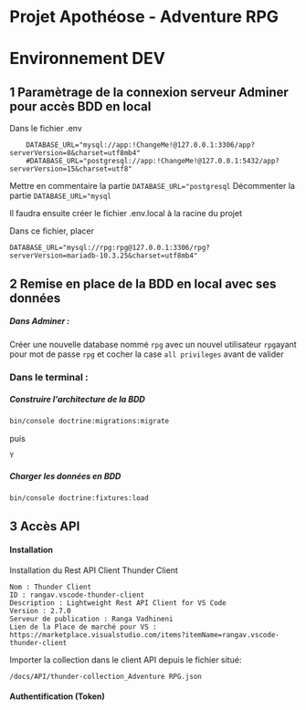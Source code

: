 # Projet Apothéose - Adventure RPG

# Environnement DEV

## 1 Paramètrage de la connexion serveur Adminer pour accès BDD en local

Dans le fichier .env
```env
    DATABASE_URL="mysql://app:!ChangeMe!@127.0.0.1:3306/app?serverVersion=8&charset=utf8mb4"
    #DATABASE_URL="postgresql://app:!ChangeMe!@127.0.0.1:5432/app?serverVersion=15&charset=utf8"
```
Mettre en commentaire la partie `DATABASE_URL="postgresql`
Décommenter la partie `DATABASE_URL="mysql`

Il faudra ensuite créer le fichier .env.local à la racine du projet

Dans ce fichier, placer 

```env
DATABASE_URL="mysql://rpg:rpg@127.0.0.1:3306/rpg?serverVersion=mariadb-10.3.25&charset=utf8mb4"
```

## 2 Remise en place de la BDD en local avec ses données

##### Dans Adminer :
Créer une nouvelle database nommé `rpg` avec un nouvel utilisateur `rpg`ayant pour mot de passe `rpg` et cocher la case `all privileges` avant de valider

### Dans le terminal :
##### Construire l'architecture de la BDD

```bash
bin/console doctrine:migrations:migrate  
```
puis 
```bash
Y
```

##### Charger les données en BDD
```bash
bin/console doctrine:fixtures:load
```


## 3 Accès API


#### Installation

Installation du Rest API Client Thunder Client
```text
Nom : Thunder Client
ID : rangav.vscode-thunder-client
Description : Lightweight Rest API Client for VS Code
Version : 2.7.0
Serveur de publication : Ranga Vadhineni
Lien de la Place de marché pour VS : https://marketplace.visualstudio.com/items?itemName=rangav.vscode-thunder-client
```
Importer la collection dans le client API depuis le fichier situé:
```text
/docs/API/thunder-collection_Adventure RPG.json
```

#### Authentification (Token)




